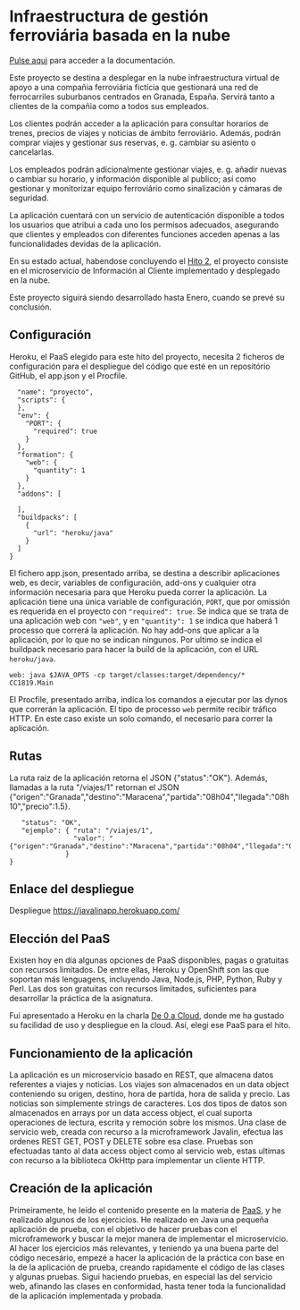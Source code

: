 # Infraestructura de gestión ferroviária basada en la nube

[Pulse aqui](https://migueldgoncalves.github.io/CCproj_1819/) para acceder a la documentación.

Este proyecto se destina a desplegar en la nube infraestructura virtual de apoyo a una compañia ferroviária fictícia que gestionará una red de ferrocarriles suburbanos centrados en Granada, España. Servirá tanto a clientes de la compañia como a todos sus empleados.

Los clientes podrán acceder a la aplicación para consultar horarios de trenes, precios de viajes y noticias de ámbito ferroviário. Además, podrán comprar viajes y gestionar sus reservas, e. g. cambiar su asiento o cancelarlas.

Los empleados podrán adicionalmente gestionar viajes, e. g. añadir nuevas o cambiar su horario, y información disponible al publico; así como gestionar y monitorizar equipo ferroviário como sinalización y cámaras de seguridad.

La aplicación cuentará con un servicio de autenticación disponible a todos los usuarios que atribui a cada uno los permisos adecuados, asegurando que clientes y empleados con diferentes funciones acceden apenas a las funcionalidades devidas de la aplicación.

En su estado actual, habendose concluyendo el [Hito 2](https://github.com/migueldgoncalves/CCproj_1819/milestone/8), el proyecto consiste en el microservicio de Información al Cliente implementado y desplegado en la nube.

Este proyecto siguirá siendo desarrollado hasta Enero, cuando se prevé su conclusión.

## Configuración

Heroku, el PaaS elegido para este hito del proyecto, necesita 2 ficheros de configuración para el despliegue del código que esté en un repositório GitHub, el app.json y el Procfile.

```{
  "name": "proyecto",
  "scripts": {
  },
  "env": {
    "PORT": {
      "required": true
    }
  },
  "formation": {
    "web": {
      "quantity": 1
    }
  },
  "addons": [

  ],
  "buildpacks": [
    {
      "url": "heroku/java"
    }
  ]
}
```

El fichero app.json, presentado arriba, se destina a describir aplicaciones web, es decir, variables de configuración, add-ons y cualquier otra información necesaria para que Heroku pueda correr la aplicación. La aplicación tiene una única variable de configuración, `PORT`, que por omissión es requerida en el proyecto con `"required": true`. Se indica que se trata de una aplicación web con `"web"`, y en `"quantity": 1` se indica que haberá 1 processo que correrá la aplicación. No hay add-ons que aplicar a la aplicación, por lo que no se indican ningunos. Por ultimo se indica el buildpack necesario para hacer la build de la aplicación, con el URL `heroku/java`.

`web: java $JAVA_OPTS -cp target/classes:target/dependency/* CC1819.Main`

El Procfile, presentado arriba, indica los comandos a ejecutar por las dynos que correrán la aplicación. El tipo de processo `web` permite recibir tráfico HTTP. En este caso existe un solo comando, el necesario para correr la aplicación.

## Rutas

La ruta raiz de la aplicación retorna el JSON {"status":"OK"}. Además, llamadas a la ruta "/viajes/1" retornan el JSON {"origen":"Granada","destino":"Maracena","partida":"08h04","llegada":"08h10","precio":1.5}.

```{
   "status": "OK",
   "ejemplo": { "ruta": "/viajes/1",
                "valor": "{"origen":"Granada","destino":"Maracena","partida":"08h04","llegada":"08h10","precio":1.5}"
              }
}
```

## Enlace del despliegue

Despliegue https://javalinapp.herokuapp.com/

## Elección del PaaS

Existen hoy en día algunas opciones de PaaS disponibles, pagas o gratuitas con recursos limitados. De entre ellas, Heroku y OpenShift son las que soportan más lenguagens, incluyendo Java, Node.js, PHP, Python, Ruby y Perl. Las dos son gratuitas con recursos limitados, suficientes para desarrollar la práctica de la asignatura.

Fui apresentado a Heroku en la charla [De 0 a Cloud](https://www.meetup.com/es-ES/granadagdg/events/255451617/?rv=wm1&_xtd=gatlbWFpbF9jbGlja9oAJDFhZmQzMjkwLWI0OWYtNGUzYy1hNzdmLTNjNjcwODIwYzYyOA&_af=event&_af_eid=255451617), donde me ha gustado su facilidad de uso y despliegue en la cloud. Así, elegi ese PaaS para el hito.

## Funcionamiento de la aplicación

La aplicación es un microservicio basado en REST, que almacena datos referentes a viajes y noticias. Los viajes son almacenados en un data object conteniendo su origen, destino, hora de partida, hora de salida y precio. Las noticias son simplemente strings de caracteres. Los dos tipos de datos son almacenados en arrays por un data access object, el cual suporta operaciones de lectura, escrita y remoción sobre los mismos. Una clase de servicio web, creada con recurso a la microframework Javalin, efectua las ordenes REST GET, POST y DELETE sobre esa clase. Pruebas son efectuadas tanto al data access object como al servicio web, estas ultimas con recurso a la biblioteca OkHttp para implementar un cliente HTTP.

## Creación de la aplicación

Primeiramente, he leído el contenido presente en la materia de [PaaS](http://jj.github.io/CC/documentos/temas/PaaS), y he realizado algunos de los ejercicios. He realizado en Java una pequeña aplicación de prueba, con el objetivo de hacer pruebas con el microframework y buscar la mejor manera de implementar el microservicio. Al hacer los ejercicios más relevantes, y teniendo ya una buena parte del código necesário, empezé a hacer la aplicación de la práctica con base en la de la aplicación de prueba, creando rapidamente el código de las clases y algunas pruebas. Sigui haciendo pruebas, en especial las del servicio web, afinando las clases en conformidad, hasta tener toda la funcionalidad de la aplicación implementada y probada.
